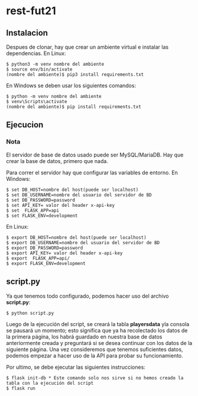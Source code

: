 # rest-fut21 

## Instalacion

Despues de clonar, hay que crear un ambiente virtual e instalar las dependencias. En Linux:

	$ python3 -m venv nombre del ambiente
	$ source env/bin/activate
	(nombre del ambiente)$ pip3 install requirements.txt

En Windows se deben usar los siguientes comandos:

	$ python -m venv nombre del ambiente
	$ venv\Scripts\activate
	(nombre del ambiente)$ pip install requirements.txt

## Ejecucion

### Nota
El servidor de base de datos usado puede ser MySQL/MariaDB. 
Hay que crear la base de datos, primero que nada.

Para correr el servidor hay que configurar las variables de entorno. En Windows:

	$ set DB_HOST=nombre del host(puede ser localhost)
	$ set DB_USERNAME=nombre del usuario del servidor de BD
	$ set DB_PASSWORD=password
	$ set API_KEY= valor del header x-api-key
	$ set  FLASK_APP=api
	$ set FLASK_ENV=development

En Linux:

	$ export DB_HOST=nombre del host(puede ser localhost)
	$ export DB_USERNAME=nombre del usuario del servidor de BD
	$ export DB_PASSWORD=password
	$ export API_KEY= valor del header x-api-key
	$ export  FLASK_APP=api/
	$ export FLASK_ENV=development

## script.py

Ya que tenemos todo configurado, podemos hacer uso del archivo **script.py**:
	
	$ python script.py

Luego de la ejecución del script, se creará la tabla **playersdata** yla consola se pausará un momento; esto significa que
ya ha recolectado los datos de la primera página, los habrá guardado en nuestra base de datos
anteriormente creada y preguntará si se desea continuar con los datos de la siguiente página. 
Una vez consideremos que tenemos suficientes datos, podemos empezar a hacer uso de la API para probar su funcionamiento.

Por ultimo, se debe ejecutar las siguientes instrucciones:


	$ flask init-db * Este comando solo nos sirve si no hemos creado la tabla con la ejecución del script
	$ flask run
